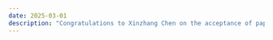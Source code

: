 ```yaml
---
date: 2025-03-01
description: "Congratulations to Xinzhang Chen on the acceptance of paper at IEEE/IFIP DSN Conference 2025 to be held in Naples, Italy in June 2025."
---
```


